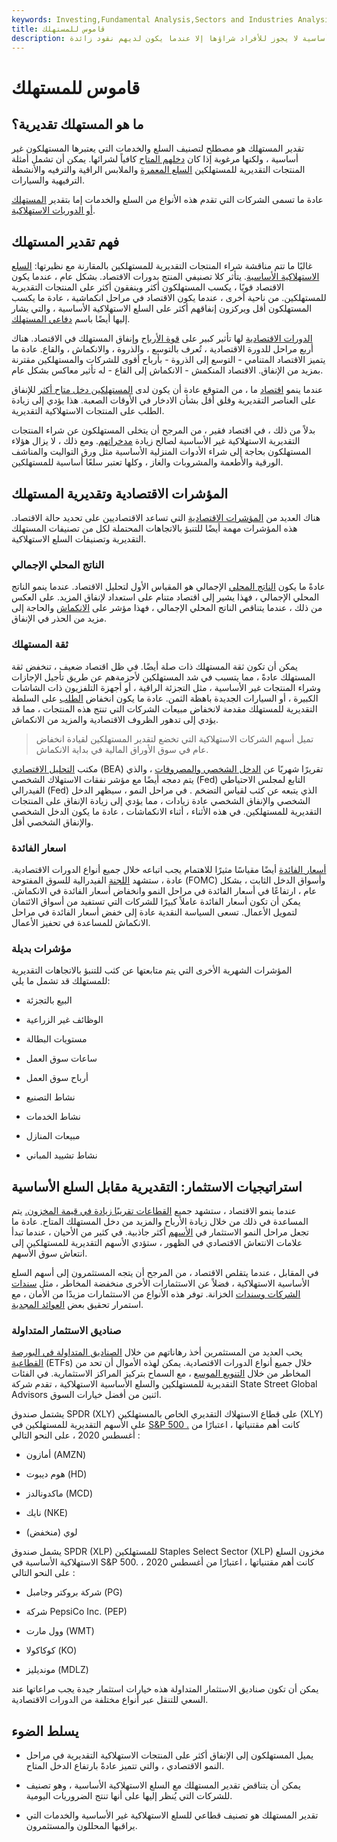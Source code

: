 ```yaml
---
keywords: Investing,Fundamental Analysis,Sectors and Industries Analysis,Sectors and Industries
title: قاموس للمستهلك
description: تقدير المستهلك هو قطاع اقتصادي يتألف من منتجات غير أساسية لا يجوز للأفراد شراؤها إلا عندما يكون لديهم نقود زائدة.
---
```


# قاموس للمستهلك
## ما هو المستهلك تقديرية؟

تقدير المستهلك هو مصطلح لتصنيف السلع والخدمات التي يعتبرها المستهلكون غير أساسية ، ولكنها مرغوبة إذا كان [دخلهم المتاح](/income) كافياً لشرائها. يمكن أن تشمل أمثلة المنتجات التقديرية للمستهلكين [السلع المعمرة](/durables) والملابس الراقية والترفيه والأنشطة الترفيهية والسيارات.

عادة ما تسمى الشركات التي تقدم هذه الأنواع من السلع والخدمات إما بتقدير [المستهلك أو الدوريات الاستهلاكية](/consumer_cyclicals).

## فهم تقدير المستهلك

غالبًا ما تتم مناقشة شراء المنتجات التقديرية للمستهلكين بالمقارنة مع نظيرتها: [السلع الاستهلاكية الأساسية](/consumerstaples). يتأثر كلا تصنيفي المنتج بدورات الاقتصاد. بشكل عام ، عندما يكون الاقتصاد قويًا ، يكسب المستهلكون أكثر وينفقون أكثر على المنتجات التقديرية للمستهلكين. من ناحية أخرى ، عندما يكون الاقتصاد في مراحل انكماشية ، عادة ما يكسب المستهلكون أقل ويركزون إنفاقهم أكثر على السلع الاستهلاكية الأساسية ، والتي يشار إليها أيضًا باسم [دفاعي المستهلك](/defensivecompany).

[الدورات الاقتصادية](/economic-cycle) لها تأثير كبير على [قوة الأرباح](/earnings-power) وإنفاق المستهلك في الاقتصاد. هناك أربع مراحل للدورة الاقتصادية ، تُعرف بالتوسع ، والذروة ، والانكماش ، والقاع. عادة ما يتميز الاقتصاد المتنامي - التوسع إلى الذروة - بأرباح أقوى للشركات والمستهلكين مقترنة بمزيد من الإنفاق. الاقتصاد المنكمش - الانكماش إلى القاع - له تأثير معاكس بشكل عام.

عندما ينمو [اقتصاد](/economy) ما ، من المتوقع عادة أن يكون لدى [المستهلكين دخل متاح أكثر](/disposableincome) للإنفاق على العناصر التقديرية وقلق أقل بشأن الادخار في الأوقات الصعبة. هذا يؤدي إلى زيادة الطلب على المنتجات الاستهلاكية التقديرية.

بدلاً من ذلك ، في اقتصاد فقير ، من المرجح أن يتخلى المستهلكون عن شراء المنتجات التقديرية الاستهلاكية غير الأساسية لصالح زيادة [مدخراتهم](/savings). ومع ذلك ، لا يزال هؤلاء المستهلكون بحاجة إلى شراء الأدوات المنزلية الأساسية مثل ورق التواليت والمناشف الورقية والأطعمة والمشروبات والغاز ، وكلها تعتبر سلعًا أساسية للمستهلكين.

## المؤشرات الاقتصادية وتقديرية المستهلك

هناك العديد من [المؤشرات الاقتصادية](/economic_indicator) التي تساعد الاقتصاديين على تحديد حالة الاقتصاد. هذه المؤشرات مهمة أيضًا للتنبؤ بالاتجاهات المحتملة لكل من تصنيفات المستهلك التقديرية وتصنيفات السلع الاستهلاكية.

### الناتج المحلي الإجمالي

عادةً ما يكون [الناتج المحلي](/gdp) الإجمالي هو المقياس الأول لتحليل الاقتصاد. عندما ينمو الناتج المحلي الإجمالي ، فهذا يشير إلى اقتصاد متنام على استعداد لإنفاق المزيد. على العكس من ذلك ، عندما يتناقص الناتج المحلي الإجمالي ، فهذا مؤشر على [الانكماش](/contraction) والحاجة إلى مزيد من الحذر في الإنفاق.

### ثقة المستهلك

يمكن أن تكون ثقة المستهلك ذات صلة أيضًا. في ظل اقتصاد ضعيف ، تنخفض ثقة المستهلك عادةً ، مما يتسبب في شد المستهلكين لأحزمةهم عن طريق تأجيل الإجازات وشراء المنتجات غير الأساسية ، مثل التجزئة الراقية ، أو أجهزة التلفزيون ذات الشاشات الكبيرة ، أو السيارات الجديدة باهظة الثمن. عادة ما يكون انخفاض [الطلب](/demand) على السلطة التقديرية للمستهلك مقدمة لانخفاض مبيعات الشركات التي تنتج هذه المنتجات ، مما قد يؤدي إلى تدهور الظروف الاقتصادية والمزيد من الانكماش.

> تميل أسهم الشركات الاستهلاكية التي تخضع لتقدير المستهلكين لقيادة انخفاض عام في سوق الأوراق المالية في بداية الانكماش.

>

مكتب [التحليل الاقتصادي](/bea) (BEA) تقريرًا شهريًا عن [الدخل الشخصي والمصروفات](/personal-income-outlays) ، والذي يتم دمجه أيضًا مع مؤشر نفقات الاستهلاك الشخصي (Fed) التابع لمجلس الاحتياطي الفيدرالي (Fed) الذي يتبعه عن كثب لقياس التضخم . في مراحل النمو ، سيظهر الدخل الشخصي والإنفاق الشخصي عادة زيادات ، مما يؤدي إلى زيادة الإنفاق على المنتجات التقديرية للمستهلكين. في هذه الأثناء ، أثناء الانكماشات ، عادة ما يكون الدخل الشخصي والإنفاق الشخصي أقل.

### اسعار الفائدة

[أسعار الفائدة](/interestrate) أيضًا مقياسًا مثيرًا للاهتمام يجب اتباعه خلال جميع أنواع الدورات الاقتصادية. عادة ، ستشهد [اللجنة](/fomc) الفيدرالية للسوق المفتوحة (FOMC) وأسواق الدخل الثابت ، بشكل عام ، ارتفاعًا في أسعار الفائدة في مراحل النمو وانخفاض أسعار الفائدة في الانكماش. يمكن أن تكون أسعار الفائدة عاملاً كبيرًا للشركات التي تستفيد من أسواق الائتمان لتمويل الأعمال. تسعى السياسة النقدية عادة إلى خفض أسعار الفائدة في مراحل الانكماش للمساعدة في تحفيز الأعمال.

### مؤشرات بديلة

المؤشرات الشهرية الأخرى التي يتم متابعتها عن كثب للتنبؤ بالاتجاهات التقديرية للمستهلك قد تشمل ما يلي:

- البيع بالتجزئة

- الوظائف غير الزراعية

- مستويات البطالة

- ساعات سوق العمل

- أرباح سوق العمل

- نشاط التصنيع

- نشاط الخدمات

- مبيعات المنازل

- نشاط تشييد المباني

## استراتيجيات الاستثمار: التقديرية مقابل السلع الأساسية

عندما ينمو الاقتصاد ، ستشهد جميع [القطاعات تقريبًا زيادة في قيمة المخزون.](/sector) يتم المساعدة في ذلك من خلال زيادة الأرباح والمزيد من دخل المستهلك المتاح. عادة ما تجعل مراحل النمو الاستثمار في [الأسهم](/equitymarket) أكثر جاذبية. في كثير من الأحيان ، عندما تبدأ علامات الانتعاش الاقتصادي في الظهور ، ستؤدي الأسهم التقديرية للمستهلكين إلى انتعاش سوق الأسهم.

في المقابل ، عندما يتقلص الاقتصاد ، من المرجح أن يتجه المستثمرون إلى أسهم السلع الأساسية الاستهلاكية ، فضلاً عن الاستثمارات الأخرى منخفضة المخاطر ، مثل [سندات الشركات وسندات](/corporatebond) الخزانة. توفر هذه الأنواع من الاستثمارات مزيدًا من الأمان ، مع استمرار تحقيق بعض [العوائد المجدية](/return).

### صناديق الاستثمار المتداولة

يحب العديد من المستثمرين أخذ رهاناتهم من خلال [الصناديق المتداولة في البورصة القطاعية](/etf) (ETFs) خلال جميع أنواع الدورات الاقتصادية. يمكن لهذه الأموال أن تحد من المخاطر من خلال [التنويع الموسع](/diversification) ، مع السماح بتركيز المراكز الاستثمارية. في الفئات التقديرية للمستهلكين والسلع الأساسية الاستهلاكية ، تقدم شركة State Street Global Advisors اثنين من أفضل خيارات السوق.

يشتمل صندوق SPDR (XLY) على قطاع الاستهلاك التقديري الخاص بالمستهلكين (XLY) على الأسهم التقديرية للمستهلكين في [S&P 500 .](/sp500) كانت أهم مقتنياتها ، اعتبارًا من أغسطس 2020 ، على النحو التالي :

- أمازون (AMZN)

- هوم ديبوت (HD)

- ماكدونالدز (MCD)

- نايك (NKE)

- لوي (منخفض)

يشمل صندوق SPDR (XLP) للمستهلكين Staples Select Sector (XLP) مخزون السلع الاستهلاكية الأساسية في S&P 500. كانت أهم مقتنياتها ، اعتبارًا من أغسطس 2020 ، على النحو التالي :

- شركة بروكتر وجامبل (PG)

- شركة PepsiCo Inc. (PEP)

- وول مارت (WMT)

- كوكاكولا (KO)

- مونديليز (MDLZ)

يمكن أن تكون صناديق الاستثمار المتداولة هذه خيارات استثمار جيدة يجب مراعاتها عند السعي للتنقل عبر أنواع مختلفة من الدورات الاقتصادية.

## يسلط الضوء

- يميل المستهلكون إلى الإنفاق أكثر على المنتجات الاستهلاكية التقديرية في مراحل النمو الاقتصادي ، والتي تتميز عادةً بارتفاع الدخل المتاح.

- يمكن أن يتناقض تقدير المستهلك مع السلع الاستهلاكية الأساسية ، وهو تصنيف للشركات التي يُنظر إليها على أنها تنتج الضروريات اليومية.

- تقدير المستهلك هو تصنيف قطاعي للسلع الاستهلاكية غير الأساسية والخدمات التي يراقبها المحللون والمستثمرون.

